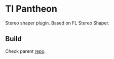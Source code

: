 # TI Pantheon

Stereo shaper plugin. Based on FL Stereo Shaper.

## Build

Check parent [repo](https://github.com/deadManAlive/taurus-invictus).
